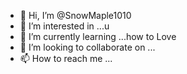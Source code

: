- 👋 Hi, I’m @SnowMaple1010
- 👀 I’m interested in ...u
- 🌱 I’m currently learning ...how to Love
- 💞️ I’m looking to collaborate on ...
- 📫 How to reach me ...

<!---
SnowMaple1010/SnowMaple1010 is a ✨ special ✨ repository because its `README.md` (this file) appears on your GitHub profile.
You can click the Preview link to take a look at your changes.
--->
